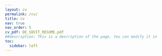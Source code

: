 ```yaml
---
layout: cv
permalink: /cv/
title: cv
nav: true
nav_order: 5
cv_pdf: DE_SOVIT_RESUME.pdf
##description: This is a description of the page. You can modify it in '_pages/cv.md'. You can also change or remove the top pdf download button.
toc:
  sidebar: left
---
```

